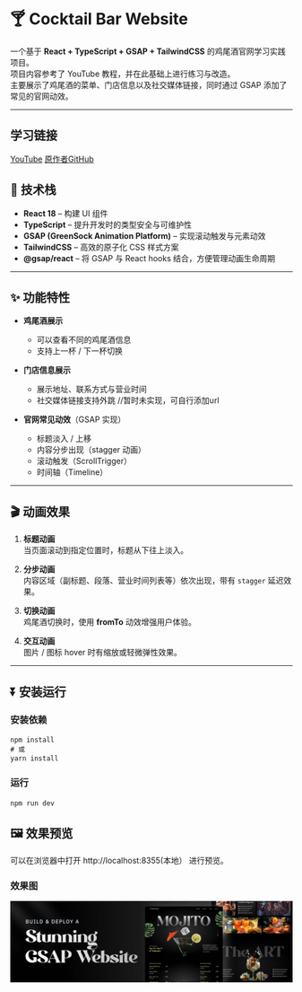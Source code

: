 # 🍸 Cocktail Bar Website

一个基于 **React + TypeScript + GSAP + TailwindCSS** 的鸡尾酒官网学习实践项目。  
项目内容参考了 YouTube 教程，并在此基础上进行练习与改造。  
主要展示了鸡尾酒的菜单、门店信息以及社交媒体链接，同时通过 GSAP 添加了常见的官网动效。

---

## 学习链接
[YouTube](https://www.youtube.com/watch?v=AW1yfBKRMKc&t=5795s)
[原作者GitHub](https://github.com/adrianhajdin/gsap_cocktails)

## 🚀 技术栈

- **React 18** – 构建 UI 组件
- **TypeScript** – 提升开发时的类型安全与可维护性
- **GSAP (GreenSock Animation Platform)** – 实现滚动触发与元素动效
- **TailwindCSS** – 高效的原子化 CSS 样式方案
- **@gsap/react** – 将 GSAP 与 React hooks 结合，方便管理动画生命周期

---

## ✨ 功能特性

- **鸡尾酒展示**  
  - 可以查看不同的鸡尾酒信息  
  - 支持上一杯 / 下一杯切换

- **门店信息展示**  
  - 展示地址、联系方式与营业时间  
  - 社交媒体链接支持外跳 //暂时未实现，可自行添加url

- **官网常见动效**（GSAP 实现）  
  - 标题淡入 / 上移  
  - 内容分步出现（stagger 动画）  
  - 滚动触发（ScrollTrigger）  
  - 时间轴（Timeline）

---

## 🎬 动画效果

1. **标题动画**  
   当页面滚动到指定位置时，标题从下往上淡入。

2. **分步动画**  
   内容区域（副标题、段落、营业时间列表等）依次出现，带有 `stagger` 延迟效果。

3. **切换动画**  
   鸡尾酒切换时，使用 **fromTo** 动效增强用户体验。

4. **交互动画**  
   图片 / 图标 hover 时有缩放或轻微弹性效果。

---

## ⏬ 安装运行
### 安装依赖
```
npm install
# 或
yarn install
```
### 运行
  `npm run dev`

## 🖼️ 效果预览
可以在浏览器中打开 http://localhost:8355(本地） 进行预览。
### 效果图
![alt text](public/hero.png)
